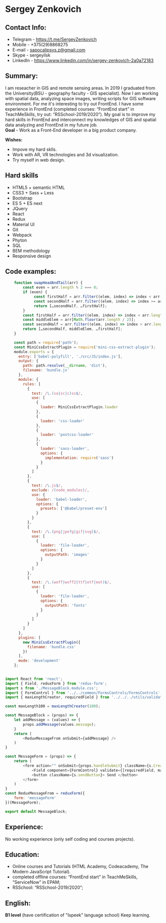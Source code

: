 # Sergey Zenkovich

## Contact Info:
* Telegram  - https://t.me/SergeyZenkovich
* Mobile - +375(29)8868275 
* E-mail - sapocalipsys.z@gmail.com
* Skype - sergeyilsk
* LinkedIn - https://www.linkedin.com/in/sergey-zenkovich-2a0a72183

## Summary:
 I am reseacher in GIS and remote sensing areas. In 2019 I graduated from the University(BSU - geography faculty - GIS specialist). Now I am working with spatial data, analyzing space images, writing scripts for GIS software environment. For me it's interesting to try out FrontEnd. I have some experience in FrontEnd (completed courses: “FrontEnd start” in TeachMeSkills, try out: “RSSchool-2019/2020”). My goal is to improve my hard skills in FrontEnd and interconnect my knowledges of GIS and spatial data analyzing and FrontEnd in my future job.<br/> 
**Goal** - Work as a Front-End developer in a big product company. <br/>

**Wishes:**
 * Impove my hard sklls.
 * Work with AR, VR technologies and 3d visualization.
 * Try myself in web design. 

## Hard skills

* HTML5 + semantic HTML
* CSS3 + Sass + Less
* Bootstrap
* ES 5 + ES next
* JQuery
* React
* Redux
* Material UI
* Git
* Webpack
* Phyton 
* SQL
* BEM methodology
* Responsive design

## Code examples:
```Javascript
	function swapHeadAndTail(arr) {
		const even = arr.length % 2 === 0;
		if (even) {
		 	 const firstHalf = arr.filter((elem, index) => index < arr.length / 2);
		 	 const secondHalf = arr.filter((elem, index) => index >= arr.length / 2);
		 	 return […secondHalf, …firstHalf]; 
		}
		const firstHalf = arr.filter((elem, index) => index < arr.length / 2 - 1);
		const middleElem = arr[Math.floor(arr.length / 2)];
		const secondHalf = arr.filter((elem, index) => index > arr.length / 2);
		return […secondHalf, middleElem, …firstHalf]; 
	}
```
```Javascript
	const path = require('path');
	const MiniCssExtractPlugin = require('mini-css-extract-plugin');
	module.exports = {
	  entry: ['babel-polyfill', './src/JS/index.js'],
	  output: {
	    path: path.resolve(__dirname, 'dist'),
	    filename: 'bundle.js'
	  },
	  module: {
	    rules: [
	      {
	        test: /\.(sa|sc|c)ss$/,
	        use: [
	          {
	            loader: MiniCssExtractPlugin.loader
	          },
	          {
	            loader: 'css-loader'
	          },
	          {
	            loader: 'postcss-loader'
	          },
	          {
	            loader: 'sass-loader',
	            options: {
	              implementation: require('sass')
	            }
	          }
	        ]
	      },
	      {
	        test: /\.js$/,
	        exclude: /(node_modules)/,
	        use: {
	          loader: 'babel-loader',
	          options: {
	            presets: ['@babel/preset-env']
	          }
	        }
	      },
	      {
	        test: /\.(png|jpe?g|gif|svg)$/,
	        use: [
	          {
	            loader: 'file-loader',
	            options: {
	              outputPath: 'images'
	            }
	          }
	        ]
	      },
	      {
	        test: /\.(woff|woff2|ttf|otf|eot)$/,
	        use: [
	          {
	            loader: 'file-loader',
	            options: {
	              outputPath: 'fonts'
	            }
	          }
	        ]
	      }
	    ]
	  },
	  plugins: [
	    new MiniCssExtractPlugin({
	      filename: 'bundle.css'
	    })
	  ],
	  mode: 'development'
	};
```
```Javascript
  
import React from 'react';
import { Field, reduxForm } from 'redux-form';
import s from './MessageBlock.module.css';
import { FormControl } from '../../common/FormsControls/FormsControls';
import { maxLengthCreator, requiredField } from '../../../utils/validators/validators';

const maxLength100 = maxLengthCreator(100);

const MessageBlock = (props) => {
    let addMessage = (values) => {
        props.addMessage(values.message);
    }
    return (
        <ReduxMessageFrom onSubmit={addMessage} />
    )
}

const MessageForm = (props) => {
    return (
        <form action="" onSubmit={props.handleSubmit} className={s.CreateBlock}>
            <Field component={FormControl} validate={[requiredField, maxLength100]} className={s.textarea} type="text" name="message" placeholder="Yooooooooo samurai" fieldtype="textarea" />
            <button className={s.sendButton}> Send </button>
        </form>
    )
}
const ReduxMessageFrom = reduxForm({
    form: 'messageForm'
})(MessageForm);

export default MessageBlock;
```

## Experience:
 No working experience (only self coding and courses projects).

 ## Education:
* Online courses and Tutorials (HTML Academy, Codeacademy, The Modern JavaScript Tutorial).
* completed offline courses: “FrontEnd start” in TeachMeSkills, “ServiceNow” in EPAM;
* RSSchool: “RSSchool-2019/2020”; 

## English:
 **B1 level** (have certification of "Ispeek" language school) Keep learning.